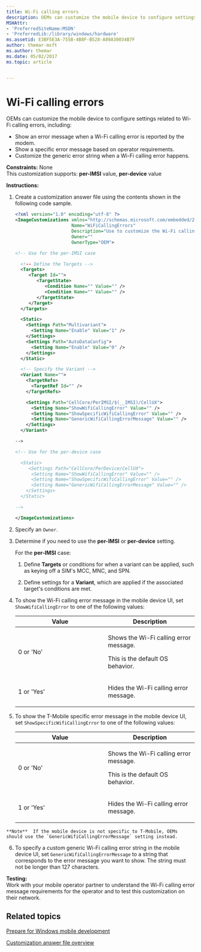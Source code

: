 ```yaml
---
title: Wi-Fi calling errors
description: OEMs can customize the mobile device to configure settings related to Wi-Fi calling errors.
MSHAttr:
- 'PreferredSiteName:MSDN'
- 'PreferredLib:/library/windows/hardware'
ms.assetid: E3BF5E3A-755B-4B8F-B528-A89A30034B7F
author: themar-msft
ms.author: themar
ms.date: 05/02/2017
ms.topic: article


---
```


# Wi-Fi calling errors


OEMs can customize the mobile device to configure settings related to Wi-Fi calling errors, including:

-   Show an error message when a Wi-Fi calling error is reported by the modem.
-   Show a specific error message based on operator requirements.
-   Customize the generic error string when a Wi-Fi calling error happens.

<a href="" id="constraints---none"></a>**Constraints:** None  
This customization supports: **per-IMSI** value, **per-device** value

<a href="" id="instructions-"></a>**Instructions:**  
1.  Create a customization answer file using the contents shown in the following code sample.

    ```XML
    <?xml version="1.0" encoding="utf-8" ?>  
    <ImageCustomizations xmlns="http://schemas.microsoft.com/embedded/2004/10/ImageUpdate"  
                         Name="WiFiCallingErrors"  
                         Description="Use to customize the Wi-Fi calling error settings."  
                         Owner=""  
                         OwnerType="OEM"> 

    <!-- Use for the per-IMSI case 

      <!-- Define the Targets --> 
      <Targets>
         <Target Id="">
            <TargetState>
               <Condition Name="" Value="" />
               <Condition Name="" Value="" />
            </TargetState>
         </Target>
      </Targets>

      <Static>
        <Settings Path="Multivariant">
          <Setting Name="Enable" Value="1" />
        </Settings>
        <Settings Path="AutoDataConfig">
          <Setting Name="Enable" Value="0" />
        </Settings>
      </Static>

      <!-- Specify the Variant -->
      <Variant Name=""> 
        <TargetRefs>
          <TargetRef Id="" /> 
        </TargetRefs>

        <Settings Path="CellCore/PerIMSI/$(__IMSI)/CellUX">   
          <Setting Name="ShowWifiCallingError" Value="" />  
          <Setting Name="ShowSpecificWifiCallingError" Value="" />  
          <Setting Name="GenericWifiCallingErrorMessage" Value="" />  
        </Settings>  
      </Variant>

    -->

    <!-- Use for the per-device case

      <Static>  
         <Settings Path="CellCore/PerDevice/CellUX">  
          <Setting Name="ShowWifiCallingError" Value="" />  
          <Setting Name="ShowSpecificWifiCallingError" Value="" />  
          <Setting Name="GenericWifiCallingErrorMessage" Value="" />   
        </Settings>  
      </Static>

    -->

    </ImageCustomizations>
    ```

2.  Specify an `Owner`.

3.  Determine if you need to use the **per-IMSI** or **per-device** setting.

    For the **per-IMSI** case:

    1.  Define **Targets** or conditions for when a variant can be applied, such as keying off a SIM's MCC, MNC, and SPN.

    2.  Define settings for a **Variant**, which are applied if the associated target's conditions are met.

4.  To show the Wi-Fi calling error message in the mobile device UI, set `ShowWifiCallingError` to one of the following values:

    <table>
    <colgroup>
    <col width="50%" />
    <col width="50%" />
    </colgroup>
    <thead>
    <tr class="header">
    <th>Value</th>
    <th>Description</th>
    </tr>
    </thead>
    <tbody>
    <tr class="odd">
    <td><p>0 or 'No'</p></td>
    <td><p>Shows the Wi-Fi calling error message.</p>
    <p>This is the default OS behavior.</p></td>
    </tr>
    <tr class="even">
    <td><p>1 or 'Yes'</p></td>
    <td><p>Hides the Wi-Fi calling error message.</p></td>
    </tr>
    </tbody>
    </table>



5.  To show the T-Mobile specific error message in the mobile device UI, set `ShowSpecificWifiCallingError` to one of the following values:

    <table>
    <colgroup>
    <col width="50%" />
    <col width="50%" />
    </colgroup>
    <thead>
    <tr class="header">
    <th>Value</th>
    <th>Description</th>
    </tr>
    </thead>
    <tbody>
    <tr class="odd">
    <td><p>0 or 'No'</p></td>
    <td><p>Shows the Wi-Fi calling error message.</p>
    <p>This is the default OS behavior.</p></td>
    </tr>
    <tr class="even">
    <td><p>1 or 'Yes'</p></td>
    <td><p>Hides the Wi-Fi calling error message.</p></td>
    </tr>
    </tbody>
    </table>



~~~
**Note**  If the mobile device is not specific to T-Mobile, OEMs should use the `GenericWifiCallingErrorMessage` setting instead.
~~~



6.  To specify a custom generic Wi-Fi calling error string in the mobile device UI, set `GenericWifiCallingErrorMessage` to a string that corresponds to the error message you want to show. The string must not be longer than 127 characters.

<a href="" id="testing-"></a>**Testing:**  
Work with your mobile operator partner to understand the Wi-Fi calling error message requirements for the operator and to test this customization on their network.

## Related topics

[Prepare for Windows mobile development](https://docs.microsoft.com/en-us/windows-hardware/manufacture/mobile/preparing-for-windows-mobile-development)

[Customization answer file overview](https://docs.microsoft.com/en-us/windows-hardware/customize/mobile/mcsf/customization-answer-file)
